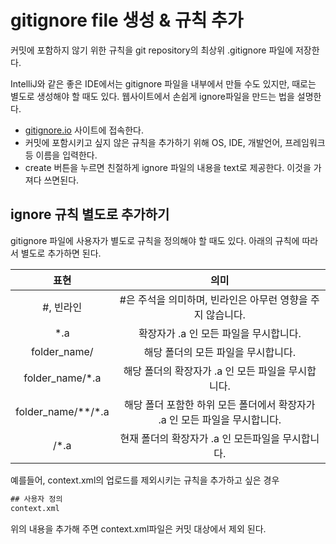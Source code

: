 # gitignore file 생성 & 규칙 추가

커밋에 포함하지 않기 위한 규칙을 git repository의 최상위 .gitignore 파일에 저장한다.

IntelliJ와 같은 좋은 IDE에서는 gitignore 파일을 내부에서 만들 수도 있지만, 때로는 별도로 생성해야 할 때도 있다. 웹사이트에서 손쉽게 ignore파일을 만드는 법을 설명한다.

- [gitignore.io](https://www.gitignore.io/) 사이트에 접속한다.
- 커밋에 포함시키고 싶지 않은 규칙을 추가하기 위해 OS, IDE, 개발언어, 프레임워크 등 이름을 입력한다.
- create 버튼을 누르면 친절하게 ignore 파일의 내용을 text로 제공한다. 이것을 가져다 쓰면된다.

## ignore 규칙 별도로 추가하기

gitignore 파일에 사용자가 별도로 규칙을 정의해야 할 때도 있다. 아래의 규칙에 따라서 별도로 추가하면 된다.

|         표현          |                                    의미                                    |
| :-------------------: | :------------------------------------------------------------------------: |
|       #, 빈라인       |         #은 주석을 의미하며, 빈라인은 아무런 영향을 주지 않습니다.         |
|         \*.a          |                   확장자가 .a 인 모든 파일을 무시합니다.                   |
|     folder_name/      |                    해당 폴더의 모든 파일을 무시합니다.                     |
|   folder_name/\*.a    |             해당 폴더의 확장자가 .a 인 모든 파일을 무시합니다.             |
| folder_name/\*\*/\*.a | 해당 폴더 포함한 하위 모든 폴더에서 확장자가 .a 인 모든 파일을 무시합니다. |
|         /\*.a         |             현재 폴더의 확장자가 .a 인 모든파일을 무시합니다.              |

예를들어, context.xml의 업로드를 제외시키는 규칙을 추가하고 싶은 경우

```txt
## 사용자 정의
context.xml
```

위의 내용을 추가해 주면 context.xml파일은 커밋 대상에서 제외 된다.
